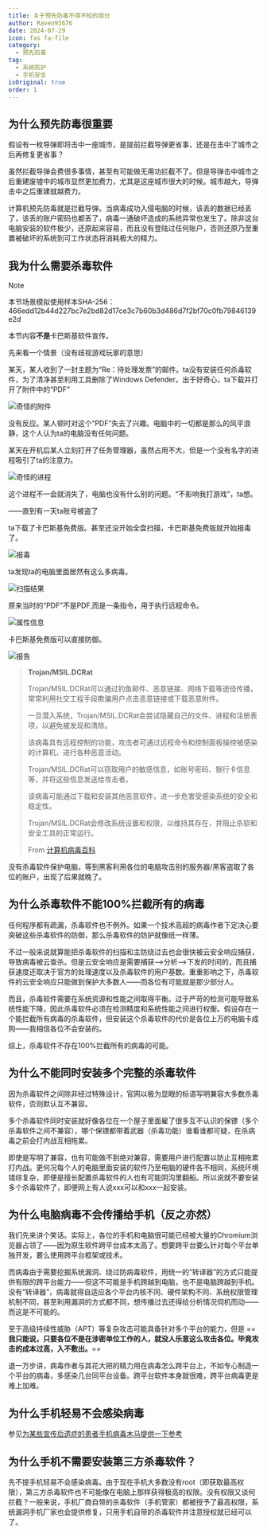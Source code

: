 ```yaml
---
title: 关于预先防毒不得不知的部分
author: Raven95676
date: 2024-07-29
icon: fas fa-file
category:
  - 预先防毒
tag:
  - 系统防护
  - 手机安全
isOriginal: true
order: 1
---
```

## 为什么预先防毒很重要

假设有一枚导弹即将击中一座城市，是提前拦截导弹更省事，还是在击中了城市之后再修复更省事？

虽然拦截导弹会费很多事情，甚至有可能做无用功拦截不了。但是导弹击中城市之后重建废墟中的城市显然更加费力，尤其是这座城市很大的时候。城市越大，导弹击中之后重建就越费力。

计算机预先防毒就是拦截导弹。当病毒成功入侵电脑的时候，该丢的数据已经丢了，该丢的账户密码也都丢了，病毒一通破坏造成的系统异常也发生了。除非这台电脑安装的软件极少，还原起来容易，而且没有登陆过任何账户，否则还原乃至重置被破坏的系统到可工作状态将消耗极大的精力。

## 我为什么需要杀毒软件

> [!note]
> 本节场景模拟使用样本SHA-256：466edd12b44d227bc7e2bd82d17ce3c7b60b3d486d7f2bf70c0fb79846139e2d
>
> 本节内容**不是**卡巴斯基软件宣传。

先来看一个情景（没有歧视游戏玩家的意思）

某天，某人收到了一封主题为“Re：待处理发票”的邮件。ta没有安装任何杀毒软件，为了清净甚至利用工具删除了Windows Defender。出于好奇心，ta下载并打开了附件中的“PDF”

![奇怪的附件](https://ooo.0x0.ooo/2024/08/04/OtafyI.png)

没有反应。某人顿时对这个“PDF”失去了兴趣。电脑中的一切都是那么的风平浪静，这个人认为ta的电脑没有任何问题。

某天在开机后某人立刻打开了任务管理器，虽然占用不大，但是一个没有名字的进程吸引了ta的注意力。

![奇怪的进程](https://ooo.0x0.ooo/2024/08/04/OtoPCP.png)

这个进程不一会就消失了，电脑也没有什么别的问题。“不影响我打游戏”，ta想。

——直到有一天ta账号被盗了

ta下载了卡巴斯基免费版。甚至还没开始全盘扫描，卡巴斯基免费版就开始报毒了。

![报毒](https://ooo.0x0.ooo/2024/08/04/Ototnb.png)

ta发现ta的电脑里面居然有这么多病毒。

![扫描结果](https://ooo.0x0.ooo/2024/08/04/OtoS5a.png)

原来当时的“PDF”不是PDF,而是一条指令，用于执行远程命令。

![属性信息](https://ooo.0x0.ooo/2024/08/04/OtoVnL.png)

卡巴斯基免费版可以直接防御。

![报告](https://ooo.0x0.ooo/2024/08/04/OtqPBj.png)

> **Trojan/MSIL.DCRat**
>
> Trojan/MSIL.DCRat可以通过钓鱼邮件、恶意链接、网络下载等途径传播，常常利用社交工程手段欺骗用户点击恶意链接或下载恶意附件。
>
> 一旦潜入系统，Trojan/MSIL.DCRat会尝试隐藏自己的文件、进程和注册表项，以避免被发现和清除。
>
> 该病毒具有远程控制的功能，攻击者可通过远程命令和控制面板操控被感染的计算机，进行各种恶意活动。
>
> Trojan/MSIL.DCRat可以窃取用户的敏感信息，如账号密码、银行卡信息等，并将这些信息发送给攻击者。
>
> 该病毒可能通过下载和安装其他恶意软件，进一步危害受感染系统的安全和稳定性。
>
> Trojan/MSIL.DCRat会修改系统设置和权限，以维持其存在，并阻止杀软和安全工具的正常运行。
>
> From [计算机病毒百科](https://www.virusview.net/malware/Trojan/MSIL/DCRat)

没有杀毒软件保护电脑，等到黑客利用各位的电脑攻击别的服务器/黑客盗取了各位的账户，出现了后果就晚了。

## 为什么杀毒软件不能100%拦截所有的病毒

任何程序都有疏漏，杀毒软件也不例外。如果一个技术高超的病毒作者下定决心要突破这些杀毒软件的防御，那么杀毒软件的防护就像纸一样薄。

不过一般来说就算能把杀毒软件的扫描和主防绕过去也会很快被云安全响应捕获，导致病毒被云查杀。但是云安全响应是需要捕获——>分析——>下发的时间的，而且捕获速度还取决于官方的处理速度以及杀毒软件的用户基数。重重影响之下，杀毒软件的云安全响应只能做到保护大多数人——而各位有可能就是那少部分人。

而且，杀毒软件需要在系统资源和性能之间取得平衡。过于严苛的检测可能导致系统性能下降，因此杀毒软件必须在检测精度和系统性能之间进行权衡。假设存在一个能拦截所有病毒的杀毒软件，但安装这个杀毒软件的代价是各位上万的电脑卡成狗——我相信各位不会安装的。

综上，杀毒软件不存在100%拦截所有的病毒的可能。

## 为什么不能同时安装多个完整的杀毒软件

因为杀毒软件之间除非经过特殊设计，官网以极为显眼的标语写明兼容大多数杀毒软件，否则默认互不兼容。

多个杀毒软件同时安装就好像各位在一个屋子里面雇了很多互不认识的保镖（多个杀毒软件之间不兼容），哪个保镖都带着武器（杀毒功能）谁看谁都可疑，在杀病毒之前会打内战互相拖累。

即使是写明了兼容，也有可能做不到绝对兼容，需要用户进行配置以防止互相拖累打内战。更何况每个人的电脑里面安装的软件乃至电脑的硬件各不相同，系统环境错综复杂，即便是擅长配置杀毒软件的人也有可能阴沟里翻船。所以说就不要安装多个杀毒软件了，即便网上有人说xxx可以和xxx一起安装。

## 为什么电脑病毒不会传播给手机（反之亦然）

我们先来讲个笑话。实际上，各位的手机和电脑很可能已经被大量的Chromium浏览器占领了——因为原生软件跨平台成本太高了。想要跨平台要么针对每个平台单独开发，要么使用跨平台框架或技术。

而病毒由于需要挖掘系统漏洞、绕过防病毒软件，用统一的“转译器”的方式只能提供有限的跨平台能力——但这不可能是手机跨越到电脑，也不是电脑跨越到手机。没有“转译器”，病毒就得自适应各个平台内核不同、硬件架构不同、系统权限管理机制不同，甚至利用漏洞的方式都不同，想传播过去还得给分析情况伺机而动——而这是不可能的。

至于高级持续性威胁（APT）等复杂攻击可能具备针对多个平台的能力，但是 ==**我只能说，只要各位不是在涉密单位工作的人，就没人乐意这么攻击各位。毕竟攻击的成本过高，入不敷出。**==

退一万步讲，病毒作者与其花大把的精力用在病毒怎么跨平台上，不如专心制造一个平台的病毒，多感染几台同平台设备。跨平台软件本身就很难，跨平台病毒更是难上加难。

## 为什么手机轻易不会感染病毒

参见[为某些宣传后遗症的患者手机病毒木马提供一下参考](https://tieba.baidu.com/p/8874309973)

## 为什么手机不需要安装第三方杀毒软件？

先不提手机轻易不会感染病毒。由于现在手机大多数没有root（即获取最高权限），第三方杀毒软件也不可能像在电脑上那样获得极高的权限。没有权限又谈何拦截？一般来说，手机厂商自带的杀毒软件（手机管家）都被授予了最高权限，系统漏洞手机厂家也会提供修复，只用手机自带的杀毒软件并注意授权就已经可以了。
